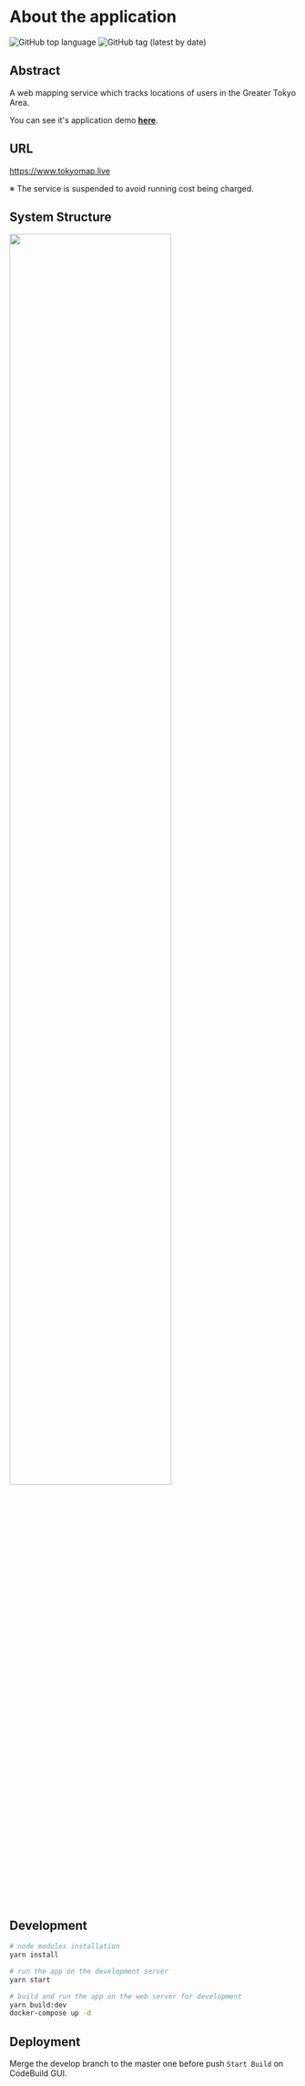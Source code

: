 # About the application

<img alt="GitHub top language" src="https://img.shields.io/github/languages/top/xyzsince2014/tokyomap-web">
<img alt="GitHub tag (latest by date)" src="https://img.shields.io/github/v/tag/xyzsince2014/tokyomap-web">

## Abstract

<p>A web mapping service which tracks locations of users in the Greater Tokyo Area.</p>
<p>You can see it's application demo <strong><a href="https://imgur.com/gallery/3tVWKBd">here</a></strong>.</p>

## URL

https://www.tokyomap.live

※ The service is suspended to avoid running cost being charged.

## System Structure

<img src="https://user-images.githubusercontent.com/30502252/109414006-e3c0a880-79f3-11eb-8278-2a1b68b28f3a.png" width="75%"><br>

## Development

```bash
# node modules installation
yarn install

# run the app on the development server
yarn start

# build and run the app on the web server for development
yarn build:dev
docker-compose up -d
```

## Deployment

Merge the develop branch to the master one before push `Start Build` on CodeBuild GUI.
